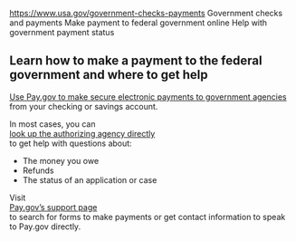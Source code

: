 

https://www.usa.gov/government-checks-payments
Government checks and payments
Make payment to federal government online
Help with government payment status

**Learn how to make a payment to the federal government and where to get help**
-------------------------------------------------------------------------------

[Use Pay.gov to make secure electronic payments to government agencies](https://www.pay.gov/public/home)  
from your checking or savings account.

In most cases, you can  
[look up the authorizing agency directly](https://www.usa.gov/agency-index)  
to get help with questions about:

* The money you owe  
* Refunds  
* The status of an application or case

Visit  
[Pay.gov’s support page](https://www.pay.gov/public/help/pay-gov-support)  
to search for forms to make payments or get contact information to speak to Pay.gov directly.
